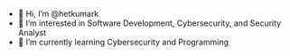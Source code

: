 - 👋 Hi, I’m @hetkumark
- 👀 I’m interested in Software Development, Cybersecurity, and Security Analyst    
- 🌱 I’m currently learning Cybersecurity and Programming


<!---
hetkumark/hetkumark is a ✨ special ✨ repository because its `README.md` (this file) appears on your GitHub profile.
You can click the Preview link to take a look at your changes.
--->
